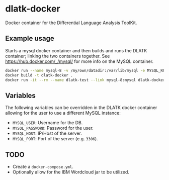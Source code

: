 # dlatk-docker
Docker container for the Differential Language Analysis ToolKit.

## Example usage
Starts a mysql docker container and then builds and runs the DLATK container; linking the two containers together. See https://hub.docker.com/_/mysql/ for more info on the MySQL container.

```bash
docker run --name mysql-8 -v /my/own/datadir:/var/lib/mysql -e MYSQL_ROOT_PASSWORD=my-secret-pw -d mysql:8
docker build -t dlatk-docker .
docker run -it --rm --name dlatk-test --link mysql-8:mysql dlatk-docker bash
```

## Variables
The following variables can be overridden in the DLATK docker container allowing for the user to use a different MySQL instance:
 
* `MYSQL_USER`: Username for the DB.
* `MYSQL_PASSWORD`: Password for the user.
* `MYSQL_HOST`: IP/Host of the server.
* `MYSQL_PORT`: Port of the server (e.g. `3306`).

## TODO
* Create a `docker-compose.yml`.
* Optionally allow for the IBM Wordcloud jar to be utilized.